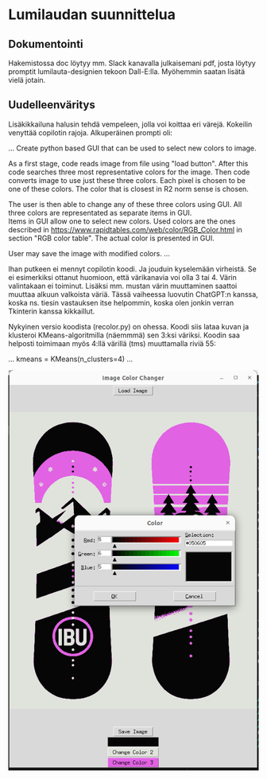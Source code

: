 # Lumilaudan suunnittelua

## Dokumentointi
Hakemistossa doc löytyy mm. Slack kanavalla julkaisemani pdf, josta löytyy promptit lumilauta-designien tekoon Dall-E:lla.
Myöhemmin saatan lisätä vielä jotain.

## Uudelleenväritys
Lisäkikkailuna halusin tehdä vempeleen, jolla voi koittaa eri värejä. Kokeilin venyttää
copilotin rajoja. Alkuperäinen prompti oli:

...
Create python based GUI that can be used to select new colors to image. 

As a first stage, code reads image from file using "load button".
After this code searches three most representative colors for the image. 
Then code converts image to use just these three colors. Each pixel is chosen to be one of these colors.
The color that is closest in R2 norm sense is chosen. 

The user is then able to change any of these three colors using GUI. 
All three colors are representated as separate items in GUI.  
Items in GUI allow one to select new colors. Used colors are the ones 
described in https://www.rapidtables.com/web/color/RGB_Color.html in section "RGB color table". 
The actual color is presented in GUI. 

User may save the image with modified colors. 
...

Ihan putkeen ei mennyt copilotin koodi. Ja jouduin kyselemään virheistä. Se ei esimerkiksi ottanut
huomioon, että värikanavia voi olla 3 tai 4. Värin valintakaan ei toiminut. Lisäksi mm. mustan värin
muuttaminen saattoi muuttaa alkuun valkoista väriä. Tässä vaiheessa luovutin ChatGPT:n kanssa, koska
ns. tiesin vastauksen itse helpommin, koska olen jonkin verran Tkinterin kanssa kikkaillut.

Nykyinen versio koodista (recolor.py) on ohessa. Koodi siis lataa kuvan ja klusteroi KMeans-algoritmilla 
(näemmmä) sen 3:ksi väriksi. Koodin saa helposti toimimaan myös 4:llä värillä (tms) muuttamalla riviä 55:

...
kmeans = KMeans(n_clusters=4)
...

![Koodi ajossa](kuvia/app-in-action.png)